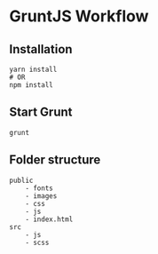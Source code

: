 # GruntJS Workflow

## Installation

```shell
yarn install
# OR
npm install
```

## Start Grunt

```shell
grunt
```

## Folder structure

```plan
public
    - fonts
    - images
    - css
    - js
    - index.html
src
    - js
    - scss
```
